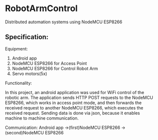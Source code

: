 # RobotArmControl
Distributed automation systems using NodeMCU ESP8266


Specification:
--------------------------------------------------
Equipment:
1. Android app
2. NodeMCU ESP8266 for Access Point
3. NodeMCU ESP8266 for Control Robot Arm
4. Servo motors(5x)

Functionality:

In this project, an android application was used for WiFi control of the robotic arm. The application sends HTTP POST requests to the NodeMCU ESP8266,
which works in access point mode, and then forwards the received request to another NodeMCU ESP8266, which executes the received request.
Sending data is done via json, because it enables machine to machine communication.

Communication: Android app ->(first)NodeMCU ESP8266 ->(second)NodeMCU ESP8266
